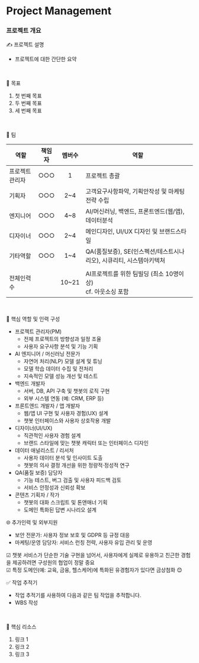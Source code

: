 # Project Management

### 프로젝트 개요

✍️ 프로젝트 설명 <br/>

- 프로젝트에 대한 간단한 요약
 <br/>

🎯 목표  <br/>

1. 첫 번째 목표
2. 두 번째 목표
3. 세 번째 목표
 <br/>

👥 팀  <br/>

| 역할 | 책임자 | 멤버수 | 역할 |
| --- |:-----:|:-----:| --- | 
| 프로젝트관리자   | ○○○ | 1 | 프로젝트 총괄 |
| 기획자     | ○○○ | 2~4 | 고객요구사항파악, 기획안작성 및 마케팅전략 수립 |
| 엔지니어   | ○○○ | 4~8 | AI/머신러닝, 백엔드, 프론트엔드(웹/앱), 데이터분석 |
| 디자이너   | ○○○ | 2~4 | 메인디자인, UI/UX 디자인 및 브랜드스타일 |
| 기타역할   | ○○○ | 1~4 | QA(품질보증), SE(인스펙션/테스트시나리오), 시큐리티, 시스템아키텍처 | 
|  |
| 전체인력수  |    | 10~21 | AI프로젝트를 위한 팀빌딩 (최소 10명이상)  <br/> cf. 아웃소싱 포함 |

<br/>

🧠 핵심 역할 및 인력 구성 <br/>
- 프로젝트 관리자(PM)
  - 전체 프로젝트의 방향성과 일정 조율
  - 사용자 요구사항 분석 및 기능 기획
- AI 엔지니어 / 머신러닝 전문가
  - 자연어 처리(NLP) 모델 설계 및 튜닝
  - 모델 학습 데이터 수집 및 전처리
  - 지속적인 모델 성능 개선 및 테스트
- 백엔드 개발자
  - 서버, DB, API 구축 및 챗봇의 로직 구현
  - 외부 시스템 연동 (예: CRM, ERP 등)
- 프론트엔드 개발자 / 앱 개발자
  - 웹/앱 UI 구현 및 사용자 경험(UX) 설계
  - 챗봇 인터페이스와 사용자 상호작용 개발
- 디자이너(UI/UX)
  - 직관적인 사용자 경험 설계
  - 브랜드 스타일에 맞는 챗봇 캐릭터 또는 인터페이스 디자인
- 데이터 애널리스트 / 리서처
  - 사용자 데이터 분석 및 인사이트 도출
  - 챗봇의 의사 결정 개선을 위한 정량적·정성적 연구
- QA(품질 보증) 담당자
  - 기능 테스트, 버그 검출 및 사용자 피드백 검토
  - 서비스 안정성과 신뢰성 확보
- 콘텐츠 기획자 / 작가
  - 챗봇의 대화 스크립트 및 톤앤매너 기획
  - 도메인 특화된 답변 시나리오 설계

🌐 추가인력 및 외부지원
- 보안 전문가: 사용자 정보 보호 및 GDPR 등 규정 대응
- 마케팅/운영 담당자: 서비스 런칭 전략, 사용자 유입 관리 및 운영

☑ 챗봇 서비스가 단순한 기술 구현을 넘어서, 사용자에게 실제로 유용하고 친근한 경험을 제공하려면 구성원의 협업이 정말 중요 <br/>
☑ 특정 도메인(예: 교육, 금융, 헬스케어)에 특화된  유경험자가 있다면 금상첨화 😊


✅ 작업 추적기 <br/>

- 작업 추적기를 사용하여 다음과 같은 팀 작업을 추적합니다.
- WBS 작성
<br/>

🔑 핵심 리소스 <br/>

1. 링크 1
2. 링크 2
3. 링크 3
